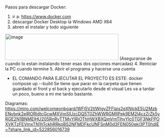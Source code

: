 Pasos para descargar Docker:
1. ir a: https://www.docker.com
2. descargar Docker Desktop la Windows AMD X64
3. abren el instalar y todo siguiente
<img width="369" height="86" alt="image" src="https://github.com/user-attachments/assets/fbde30e0-2ee4-4fbd-9c7f-24b45ffdf6ec" />
(Aseguranse de cuando lo estan instalando tener esas dos opciones marcadas)
4. Reiniciar la PC cuando termine
5. Abrir el programa y hacerse una cuenta

- EL COMANDO PARA EJECUTAR EL PROYECTO ES ESTE: docker compose up --build
Se tiene que parar en la carpeta que tienen guardado el front y el back y ejecutarlo desde el visual
Les va a tardar un poco, bueno a mi me tardo bastante. 

Diagramas:
https://miro.com/welcomeonboard/WFl5V2tIWjgyZFFlais2eXNlckE5U2MzbENvbnk2elRORldtcGcwMXVmSlUzcDQ5T0ZhWWRGMllPek9EM2l4czZrZk5yRGE2N1BNMElHU205RnRyTTMvYlRiOThHWXBXQmVmTlhvYlc0TGF3NkFPOXVKTzFEVmxTN1hTckhRRkpBS2NFMDFkcUNFSnM0d3FEN050ekl3PT0hdjE=?share_link_id=522856016739

